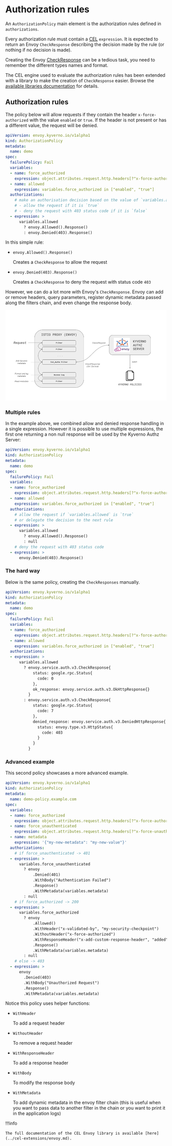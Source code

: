 # Authorization rules

An `AuthorizationPolicy` main element is the authorization rules defined in `authorizations`.

Every authorization rule must contain a [CEL](https://github.com/google/cel-spec) `expression`. It is expected to return an Envoy `CheckResponse` describing the decision made by the rule (or nothing if no decision is made).

Creating the Envoy [CheckResponse](https://www.envoyproxy.io/docs/envoy/latest/api-v3/service/auth/v3/external_auth.proto#service-auth-v3-checkresponse) can be a tedious task, you need to remember the different types names and format.

The CEL engine used to evaluate the authorization rules has been extended with a library to make the creation of `CheckResponse` easier. Browse the [available libraries documentation](../cel-extensions/index.md) for details.

## Authorization rules

The policy below will allow requests if they contain the header `x-force-authorized` with the value `enabled` or `true`.
If the header is not present or has a different value, the request will be denied.

```yaml
apiVersion: envoy.kyverno.io/v1alpha1
kind: AuthorizationPolicy
metadata:
  name: demo
spec:
  failurePolicy: Fail
  variables:
  - name: force_authorized
    expression: object.attributes.request.http.headers[?"x-force-authorized"].orValue("")
  - name: allowed
    expression: variables.force_authorized in ["enabled", "true"]
  authorizations:
    # make an authorisation decision based on the value of `variables.allowed`
    # - allow the request if it is `true`
    # - deny the request with 403 status code if it is `false`
  - expression: >
      variables.allowed
        ? envoy.Allowed().Response()
        : envoy.Denied(403).Response()
```

In this simple rule:

- `envoy.Allowed().Response()`

    Creates a `CheckResponse` to allow the request

- `envoy.Denied(403).Response()`

    Creates a `CheckResponse` to deny the request with status code `403`

However, we can do a lot more with Envoy's `CheckResponse`.
Envoy can add or remove headers, query parameters, register dynamic metadata passed along the filters chain, and even change the response body.

![dynamic metadata](../schemas/dynamic-metadata.png)

### Multiple rules

In the example above, we combined allow and denied response handling in a single expression.
However it is possible to use multiple expressions, the first one returning a non null response will be used by the Kyverno Authz Server:

```yaml
apiVersion: envoy.kyverno.io/v1alpha1
kind: AuthorizationPolicy
metadata:
  name: demo
spec:
  failurePolicy: Fail
  variables:
  - name: force_authorized
    expression: object.attributes.request.http.headers[?"x-force-authorized"].orValue("")
  - name: allowed
    expression: variables.force_authorized in ["enabled", "true"]
  authorizations:
    # allow the request if `variables.allowed` is `true`
    # or delegate the decision to the next rule
  - expression: >
      variables.allowed
        ? envoy.Allowed().Response()
        : null
    # deny the request with 403 status code
  - expression: >
      envoy.Denied(403).Response()
```

### The hard way

Below is the same policy, creating the `CheckResponses` manually.

```yaml
apiVersion: envoy.kyverno.io/v1alpha1
kind: AuthorizationPolicy
metadata:
  name: demo
spec:
  failurePolicy: Fail
  variables:
  - name: force_authorized
    expression: object.attributes.request.http.headers[?"x-force-authorized"].orValue("")
  - name: allowed
    expression: variables.force_authorized in ["enabled", "true"]
  authorizations:
  - expression: >
      variables.allowed
        ? envoy.service.auth.v3.CheckResponse{
            status: google.rpc.Status{
              code: 0
            },
            ok_response: envoy.service.auth.v3.OkHttpResponse{}
          }
        : envoy.service.auth.v3.CheckResponse{
            status: google.rpc.Status{
              code: 7
            },
            denied_response: envoy.service.auth.v3.DeniedHttpResponse{
              status: envoy.type.v3.HttpStatus{
                code: 403
              }
            }
          }
```

### Advanced example

This second policy showcases a more advanced example.

```yaml
apiVersion: envoy.kyverno.io/v1alpha1
kind: AuthorizationPolicy
metadata:
  name: demo-policy.example.com
spec:
  variables:
  - name: force_authorized
    expression: object.attributes.request.http.headers[?"x-force-authorized"].orValue("") in ["enabled", "true"]
  - name: force_unauthenticated
    expression: object.attributes.request.http.headers[?"x-force-unauthenticated"].orValue("") in ["enabled", "true"]
  - name: metadata
    expression: '{"my-new-metadata": "my-new-value"}'
  authorizations:
    # if force_unauthenticated -> 401
  - expression: >
      variables.force_unauthenticated
        ? envoy
            .Denied(401)
            .WithBody("Authentication Failed")
            .Response()
            .WithMetadata(variables.metadata)
        : null
    # if force_authorized -> 200
  - expression: >
      variables.force_authorized
        ? envoy
            .Allowed()
            .WithHeader("x-validated-by", "my-security-checkpoint")
            .WithoutHeader("x-force-authorized")
            .WithResponseHeader("x-add-custom-response-header", "added")
            .Response()
            .WithMetadata(variables.metadata)
        : null
    # else -> 403
  - expression: >
      envoy
        .Denied(403)
        .WithBody("Unauthorized Request")
        .Response()
        .WithMetadata(variables.metadata)
```

Notice this policy uses helper functions:

- `WithHeader`

    To add a request header

- `WithoutHeader`

    To remove a request header

- `WithResponseHeader`

    To add a response header

- `WithBody`

    To modify the response body

- `WithMetadata`

    To add dynamic metadata in the envoy filter chain (this is useful when you want to pass data to another filter in the chain or you want to print it in the application logs)

!!!info

    The full documentation of the CEL Envoy library is available [here](../cel-extensions/envoy.md).